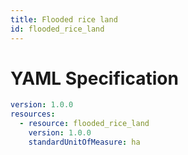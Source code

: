 ```yaml
---
title: Flooded rice land
id: flooded_rice_land
---
```




# YAML Specification

```yaml
version: 1.0.0
resources: 
  - resource: flooded_rice_land
    version: 1.0.0
    standardUnitOfMeasure: ha
```



